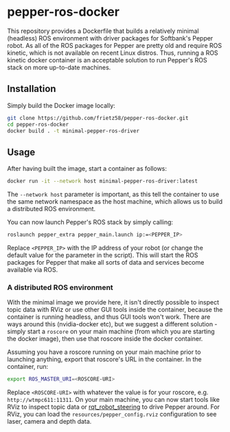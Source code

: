 # pepper-ros-docker
This repository provides a Dockerfile that builds a relatively minimal (headless) ROS environment with driver packages for Softbank's Pepper robot. As all of the ROS packages for Pepper are pretty old and require ROS kinetic, which is not available on recent Linux distros. Thus, running a ROS kinetic docker container is an acceptable solution to run Pepper's ROS stack on more up-to-date machines.

## Installation
Simply build the Docker image locally:
```bash
git clone https://github.com/frietz58/pepper-ros-docker.git
cd pepper-ros-docker
docker build . -t minimal-pepper-ros-driver
```

## Usage
After having built the image, start a container as follows:
```bash
docker run -it --network host minimal-pepper-ros-driver:latest
```
The `--network host` parameter is important, as this tell the container to use the same network namespace as the host machine, which allows us to build a distributed ROS environment. 

You can now launch Pepper's ROS stack by simply calling:
```bash
roslaunch pepper_extra pepper_main.launch ip:=<PEPPER_IP>
```
Replace `<PEPPER_IP>` with the IP address of your robot (or change the default value for the parameter in the script). This will start the ROS packages for Pepper that make all sorts of data and services become available via ROS.

### A distributed ROS environment
With the minimal image we provide here, it isn't directly possible to inspect topic data with RViz or use other GUI tools inside the container, because the container is running headless, and thus GUI tools won't work. There are ways around this (nvidia-docker etc), but we suggest a different solution - simply start a `roscore` on your main machine (from which you are starting the docker image), then use that roscore inside the docker container.

Assuming you have a roscore running on your main machine prior to launching anything, export that roscore's URL in the container. In the container, run: 
```bash
export ROS_MASTER_URI=<ROSCORE-URI>
```
Replace `<ROSCORE-URI>` with whatever the value is for your roscore, e.g. `http://wtmpc611:11311`. On your main machine, you can now start tools like RViz to inspect topic data or [rqt_robot_steering](http://wiki.ros.org/rqt_robot_steering) to drive Pepper around. For RViz, you can load the `resources/pepper_config.rviz` configuration to see laser, camera and depth data.

